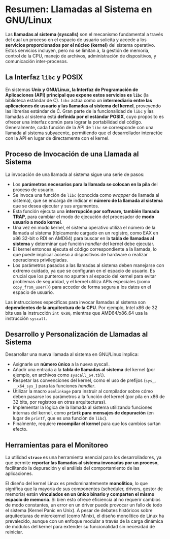 # Resumen: Llamadas al Sistema en GNU/Linux

Las **llamadas al sistema (syscalls)** son el mecanismo fundamental a través del cual un proceso en el espacio de usuario solicita y accede a los **servicios proporcionados por el núcleo (kernel)** del sistema operativo. Estos servicios incluyen, pero no se limitan a, la gestión de memoria, control de la CPU, manejo de archivos, administración de dispositivos, y comunicación inter-procesos.

## La Interfaz `libc` y POSIX

En sistemas **Unix y GNU/Linux, la Interfaz de Programación de Aplicaciones (API) principal que expone estos servicios es `libc`** (la biblioteca estándar de C). `libc` actúa como un **intermediario entre las aplicaciones de usuario y las llamadas al sistema del kernel**, proveyendo las librerías estándar de C. Gran parte de la funcionalidad de `libc` y las llamadas al sistema está **definida por el estándar POSIX**, cuyo propósito es ofrecer una interfaz común para lograr la portabilidad del código. Generalmente, cada función de la API de `libc` se corresponde con una llamada al sistema subyacente, permitiendo que el desarrollador interactúe con la API en lugar de directamente con el kernel.

## Proceso de Invocación de una Llamada al Sistema

La invocación de una llamada al sistema sigue una serie de pasos:

*   Los **parámetros necesarios para la llamada se colocan en la pila** del proceso de usuario.
*   Se invoca una función de `libc` (conocida como *wrapper* de llamada al sistema), que se encarga de indicar el **número de la llamada al sistema** que se desea ejecutar y sus argumentos.
*   Esta función ejecuta una **interrupción por software, también llamada TRAP**, para cambiar el modo de ejecución del procesador de **modo usuario a modo kernel**.
*   Una vez en modo kernel, el sistema operativo utiliza el número de la llamada al sistema (típicamente cargado en un registro, como EAX en x86 32-bit o RDI en AMD64) para buscar en la **tabla de llamadas al sistema** y determinar qué función *handler* del kernel debe ejecutar.
*   El kernel entonces ejecuta el código correspondiente a la llamada, lo que puede implicar acceso a dispositivos de hardware o realizar operaciones privilegiadas.
*   Los parámetros pasados a las llamadas al sistema deben manejarse con extremo cuidado, ya que se configuran en el espacio de usuario. Es crucial que los punteros no apunten al espacio del kernel para evitar problemas de seguridad, y el kernel utiliza APIs especiales (como `copy_from_user()`) para acceder de forma segura a los datos en el espacio de usuario.

Las instrucciones específicas para invocar llamadas al sistema son **dependientes de la arquitectura de la CPU**. Por ejemplo, Intel x86 de 32 bits usa la instrucción `int 0x80`, mientras que AMD64/x86_64 usa la instrucción `syscall`.

## Desarrollo y Personalización de Llamadas al Sistema

Desarrollar una nueva llamada al sistema en GNU/Linux implica:

*   Asignarle un **número único** a la nueva syscall.
*   Añadir una entrada a la **tabla de llamadas al sistema** del kernel (por ejemplo, en archivos como `syscall_64.tbl`).
*   Respetar las convenciones del kernel, como el uso de prefijos (`sys_`, `__x64_sys_`) para las funciones *handler*.
*   Utilizar la macro `asmlinkage` para instruir al compilador sobre cómo deben pasarse los parámetros a la función del kernel (por pila en x86 de 32 bits, por registros en otras arquitecturas).
*   Implementar la lógica de la llamada al sistema utilizando funciones internas del kernel, como **`printk` para mensajes de depuración** (en lugar de `printf`, que es una función de `libc`).
*   Finalmente, requiere **recompilar el kernel** para que los cambios surtan efecto.

## Herramientas para el Monitoreo

La utilidad **`strace`** es una herramienta esencial para los desarrolladores, ya que permite **reportar las llamadas al sistema invocadas por un proceso**, facilitando la depuración y el análisis del comportamiento de las aplicaciones.

El diseño del kernel Linux es predominantemente **monolítico**, lo que significa que la mayoría de sus componentes (scheduler, drivers, gestor de memoria) están **vinculados en un único binario y comparten el mismo espacio de memoria**. Si bien esto ofrece eficiencia al no requerir cambios de modo constantes, un error en un driver puede provocar un fallo de todo el sistema (Kernel Panic en Unix). A pesar de debates históricos sobre arquitecturas de microkernel (como Minix), el diseño monolítico de Linux ha prevalecido, aunque con un enfoque modular a través de la carga dinámica de módulos del kernel para extender su funcionalidad sin necesidad de reiniciar.